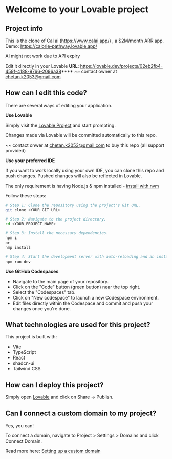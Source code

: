 # Welcome to your Lovable project

## Project info

This is the clone of Cal ai (https://www.calai.app/) , a $2M/month ARR app.
Demo: https://calorie-pathway.lovable.app/

AI might not work due to API expiry 

Edit it directly in your Lovable 
**URL**: https://lovable.dev/projects/02eb2fb4-459f-4188-9766-2096a38**** ~~ contact owner at chetan.k2053@gmail.com

## How can I edit this code?

There are several ways of editing your application.

**Use Lovable**

Simply visit the [Lovable Project](https://lovable.dev/projects/02eb2fb4-459f-4188-9766-2096a38****) and start prompting. 

Changes made via Lovable will be committed automatically to this repo.

~~ contact onwer at chetan.k2053@gmail.com to buy this repo (all support provided)

**Use your preferred IDE**

If you want to work locally using your own IDE, you can clone this repo and push changes. Pushed changes will also be reflected in Lovable.

The only requirement is having Node.js & npm installed - [install with nvm](https://github.com/nvm-sh/nvm#installing-and-updating)

Follow these steps:

```sh
# Step 1: Clone the repository using the project's Git URL.
git clone <YOUR_GIT_URL>

# Step 2: Navigate to the project directory.
cd <YOUR_PROJECT_NAME>

# Step 3: Install the necessary dependencies.
npm i
or
nmp install

# Step 4: Start the development server with auto-reloading and an instant preview.
npm run dev
```


**Use GitHub Codespaces**

- Navigate to the main page of your repository.
- Click on the "Code" button (green button) near the top right.
- Select the "Codespaces" tab.
- Click on "New codespace" to launch a new Codespace environment.
- Edit files directly within the Codespace and commit and push your changes once you're done.

## What technologies are used for this project?

This project is built with:

- Vite
- TypeScript
- React
- shadcn-ui
- Tailwind CSS

## How can I deploy this project?

Simply open [Lovable](https://lovable.dev/projects/02eb2fb4-459f-4188-9766-2096a38****) and click on Share -> Publish. 

## Can I connect a custom domain to my project?

Yes, you can!

To connect a domain, navigate to Project > Settings > Domains and click Connect Domain.

Read more here: [Setting up a custom domain](https://docs.lovable.dev/tips-tricks/custom-domain#step-by-step-guide)
